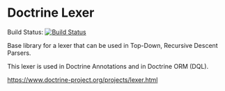 # Doctrine Lexer

Build
Status: [![Build Status](https://travis-ci.org/doctrine/lexer.svg?branch=master)](https://travis-ci.org/doctrine/lexer)

Base library for a lexer that can be used in Top-Down, Recursive Descent Parsers.

This lexer is used in Doctrine Annotations and in Doctrine ORM (DQL).

https://www.doctrine-project.org/projects/lexer.html
